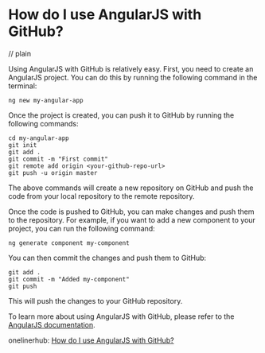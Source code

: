 # How do I use AngularJS with GitHub?
// plain

Using AngularJS with GitHub is relatively easy. First, you need to create an AngularJS project. You can do this by running the following command in the terminal:
```
ng new my-angular-app
```
Once the project is created, you can push it to GitHub by running the following commands:
```
cd my-angular-app
git init
git add .
git commit -m "First commit"
git remote add origin <your-github-repo-url>
git push -u origin master
```

The above commands will create a new repository on GitHub and push the code from your local repository to the remote repository.

Once the code is pushed to GitHub, you can make changes and push them to the repository. For example, if you want to add a new component to your project, you can run the following command:
```
ng generate component my-component
```
You can then commit the changes and push them to GitHub:
```
git add .
git commit -m "Added my-component"
git push
```

This will push the changes to your GitHub repository.

To learn more about using AngularJS with GitHub, please refer to the [AngularJS documentation](https://angular.io/guide/github).

onelinerhub: [How do I use AngularJS with GitHub?](https://onelinerhub.com/angularjs/how-do-i-use-angularjs-with-github)